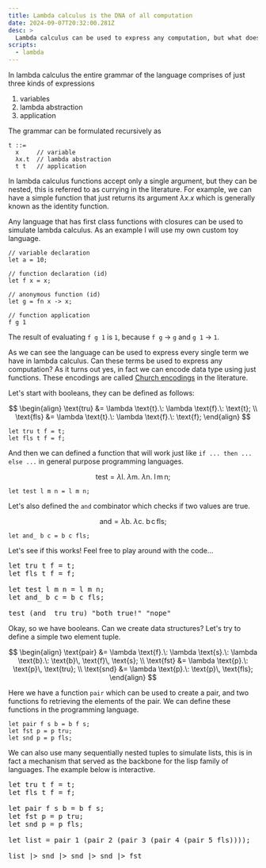 ```yaml
---
title: Lambda calculus is the DNA of all computation
date: 2024-09-07T20:32:00.281Z
desc: >
  Lambda calculus can be used to express any computation, but what does it entail? As it turns out first class functions are the single most powerful abstraction.
scripts:
  - lambda
---
```


In lambda calculus the entire grammar of the language comprises of just three kinds of expressions

1. variables
2. lambda abstraction
3. application

The grammar can be formulated recursively as

```
t ::=
  x     // variable
  λx.t  // lambda abstraction
  t t   // application
```

In lambda calculus functions accept only a single argument, but they can be nested, this is referred to as currying in the literature. For example, we can have a simple function that just returns its argument $\lambda x. x$ which is generally known as the identity function.

Any language that has first class functions with closures can be used to simulate lambda calculus. As an example I will use my own custom toy language.

```
// variable declaration
let a = 10;

// function declaration (id)
let f x = x;

// anonymous function (id)
let g = fn x -> x;

// function application
f g 1
```

The result of evaluating `f g 1` is `1`, because `f g` → `g` and `g 1` → `1`.

As we can see the language can be used to express every single term we have in lambda calculus. Can these terms be used to express any computation? As it turns out yes, in fact we can encode data type using just functions. These encodings are called [Church encodings](https://en.wikipedia.org/wiki/Church_encoding) in the literature.

Let's start with booleans, they can be defined as follows:

$$
\begin{align}
  \text{tru} &= \lambda \text{t}.\: \lambda \text{f}.\: \text{t}; \\
  \text{fls} &= \lambda \text{t}.\: \lambda \text{f}.\: \text{f};
\end{align}
$$

```
let tru t f = t;
let fls t f = f;
```

And then we can defined a function that will work just like `if ... then ... else ...` in general purpose programming languages.

$$\text{test} = \lambda \text{l}.\: \lambda \text{m}.\: \lambda \text{n}.\: \text{l}\, \text{m}\, \text{n};$$

```
let test l m n = l m n;
```

Let's also defined the `and` combinator which checks if two values are true.

$$\text{and} = \lambda \text{b}.\: \lambda \text{c}.\: \text{b}\, \text{c}\, \text{fls};$$

```
let and_ b c = b c fls;
```

Let's see if this works! Feel free to play around with the code...

<pre class="flox-eval">
let tru t f = t;
let fls t f = f;

let test l m n = l m n;
let and_ b c = b c fls;

test (and_ tru tru) "both true!" "nope"
</pre>

Okay, so we have booleans. Can we create data structures? Let's try to define a simple two element tuple.

$$
\begin{align}
  \text{pair} &= \lambda \text{f}.\: \lambda \text{s}.\: \lambda \text{b}.\: \text{b}\, \text{f}\, \text{s}; \\
  \text{fst}  &= \lambda \text{p}.\: \text{p}\, \text{tru}; \\
  \text{snd}  &= \lambda \text{p}.\: \text{p}\, \text{fls};
\end{align}
$$

Here we have a function `pair` which can be used to create a pair, and two functions fo retrieving the elements of the pair. We can define these functions in the programming language.

```
let pair f s b = b f s;
let fst p = p tru;
let snd p = p fls;
```

We can also use many sequentially nested tuples to simulate lists, this is in fact a mechanism that served as the backbone for the lisp family of languages. The example below is interactive.

<pre class="flox-eval">
let tru t f = t;
let fls t f = f;

let pair f s b = b f s;
let fst p = p tru;
let snd p = p fls;

let list = pair 1 (pair 2 (pair 3 (pair 4 (pair 5 fls))));

list |> snd |> snd |> snd |> fst
</pre>
